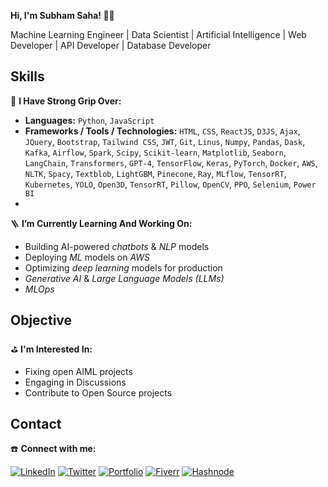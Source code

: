 **Hi, I'm Subham Saha! 👋🏻**

Machine Learning Engineer | Data Scientist | Artificial Intelligence | Web Developer | API Developer | Database Developer
## Skills
🔭 **I Have Strong Grip Over:** 
- **Languages:** `Python`, `JavaScript`
- **Frameworks / Tools / Technologies:** `HTML`, `CSS`, `ReactJS`, `D3JS`, `Ajax`, `JQuery`, `Bootstrap`, `Tailwind CSS`, `JWT`, `Git`, `Linus`, `Numpy`, `Pandas`, `Dask`, `Kafka`, `Airflow`, `Spark`, `Scipy`, `Scikit-learn`, `Matplotlib`, `Seaborn`, `LangChain`, `Transformers`, `GPT-4`, `TensorFlow`, `Keras`, `PyTorch`, `Docker`, `AWS`, `NLTK`, `Spacy`, `Textblob`, `LightGBM`, `Pinecone`, `Ray`, `MLflow`, `TensorRT`, `Kubernetes`, `YOLO`, `Open3D`, `TensorRT`, `Pillow`, `OpenCV`, `PPO`, `Selenium`, `Power BI`
- 
🪜 **I’m Currently Learning And Working On:**  
- Building AI-powered *chatbots* & *NLP* models
- Deploying *ML* models on *AWS*
- Optimizing *deep learning* models for production
- *Generative AI* & *Large Language Models (LLMs)*
- *MLOps*
## Objective
⛳️ **I'm Interested In:**
- Fixing open AIML projects
- Engaging in Discussions
- Contribute to Open Source projects
## Contact
☎️ **Connect with me:**  

[![LinkedIn](https://img.shields.io/badge/LinkedIn-Profile-blue)](https://linkedin.com/in/subham59036) 
[![Twitter](https://img.shields.io/badge/Twitter(X)-Profile-green)](https://x.com/subham59036)
[![Portfolio](https://img.shields.io/badge/Portfolio-Visit-red)](https://subham59036.vercel.app) 
[![Fiverr](https://img.shields.io/badge/Fiverr-Hire-yellow)](https://fiverr.com/subham59036)
[![Hashnode](https://img.shields.io/badge/Hashnode-Read-lightgrey)](https://subham59036.vercel.app)
